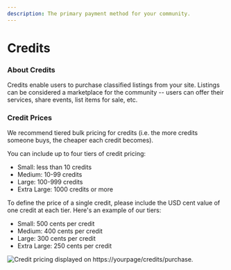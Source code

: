 ```yaml
---
description: The primary payment method for your community.
---
```


# Credits

### About Credits

Credits enable users to purchase classified listings from your site. Listings can be considered a marketplace for the community -- users can offer their services, share events, list items for sale, etc.

### Credit Prices

We recommend tiered bulk pricing for credits \(i.e. the more credits someone buys, the cheaper each credit becomes\).

You can include up to four tiers of credit pricing:

* Small: less than 10 credits
* Medium: 10-99 credits
* Large: 100-999 credits
* Extra Large: 1000 credits or more

To define the price of a single credit, please include the USD cent value of one credit at each tier. Here's an example of our tiers:

* Small: 500 cents per credit
* Medium: 400 cents per credit
* Large: 300 cents per credit
* Extra Large: 250 cents per credit

![Credit pricing displayed on https://yourpage/credits/purchase.](/img/screen-shot-2020-09-12-at-1.50.26-pm.png)

